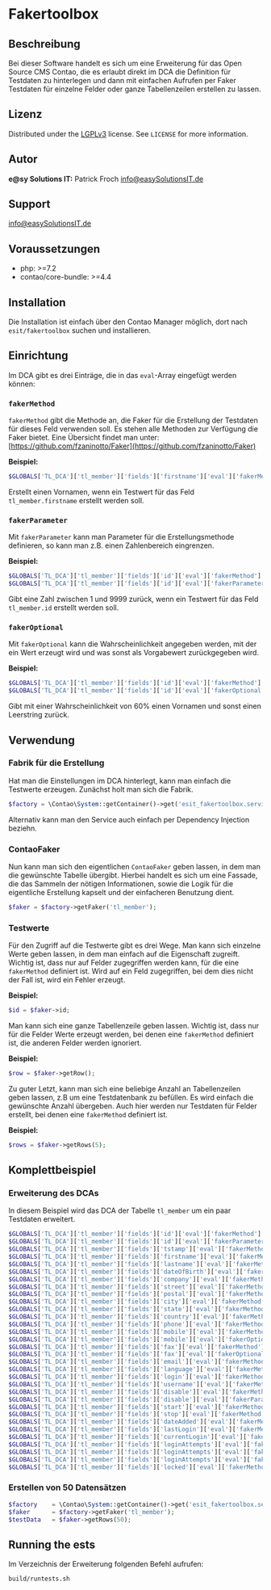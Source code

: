 # Fakertoolbox


## Beschreibung

Bei dieser Software handelt es sich um eine Erweiterung für das Open Source CMS Contao, die es erlaubt direkt im DCA
die Definition für Testdaten zu hinterlegen und dann mit einfachen Aufrufen per Faker Testdaten für einzelne Felder
oder ganze Tabellenzeilen erstellen zu lassen.

## Lizenz

Distributed under the [LGPLv3](https://spdx.org/licenses/GPL-3.0-or-later.html#licenseText) license.
See `LICENSE` for more information.


## Autor

__e@sy Solutions IT:__ Patrick Froch <info@easySolutionsIT.de>


## Support

info@easySolutionsIT.de


## Voraussetzungen

- php: >=7.2
- contao/core-bundle: >=4.4


## Installation

Die Installation ist einfach über den Contao Manager möglich, dort nach `esit/fakertoolbox` suchen und installieren.


## Einrichtung

Im DCA gibt es drei Einträge, die in das `eval`-Array eingefügt werden können:

### `fakerMethod`

`fakerMethod` gibt die Methode an, die Faker für die Erstellung der Testdaten für dieses Feld verwenden soll. Es stehen
alle Methoden zur Verfügung die Faker bietet. Eine Übersicht findet man unter:
[https://github.com/fzaninotto/Faker](https://github.com/fzaninotto/Faker)

__Beispiel:__

```php
$GLOBALS['TL_DCA']['tl_member']['fields']['firstname']['eval']['fakerMethod'] = 'firstName';
```

Erstellt einen Vornamen, wenn ein Testwert für das Feld `tl_member.firstname` erstellt werden soll.

### `fakerParameter`

Mit `fakerParameter` kann man Parameter für die Erstellungsmethode definieren, so kann man z.B. einen Zahlenbereich
eingrenzen.

__Beispiel:__

```php
$GLOBALS['TL_DCA']['tl_member']['fields']['id']['eval']['fakerMethod']      = 'numberBetween';
$GLOBALS['TL_DCA']['tl_member']['fields']['id']['eval']['fakerParameter']   = [1, 9999];
```

Gibt eine Zahl zwischen 1 und 9999 zurück, wenn ein Testwert für das Feld `tl_member.id` erstellt werden soll.

### `fakerOptional`

Mit `fakerOptional` kann die Wahrscheinlichkeit angegeben werden, mit der ein Wert erzeugt wird und was sonst als
Vorgabewert zurückgegeben wird.

__Beispiel:__

```php
$GLOBALS['TL_DCA']['tl_member']['fields']['id']['eval']['fakerMethod']      = 'firstName';
$GLOBALS['TL_DCA']['tl_member']['fields']['id']['eval']['fakerOptional']    = [0.6, ''];
```

Gibt mit einer Wahrscheinlichkeit von 60% einen Vornamen und sonst einen Leerstring zurück.

## Verwendung

### Fabrik für die Erstellung

Hat man die Einstellungen im DCA hinterlegt, kann man einfach die Testwerte erzeugen. Zunächst holt man sich die Fabrik.

```php
$factory = \Contao\System::getContainer()->get('esit_fakertoolbox.services.factories.fakerfactory');
```

Alternativ kann man den Service auch einfach per Dependency Injection beziehn.

### ContaoFaker

Nun kann man sich den eigentlichen `ContaoFaker` geben lassen, in dem man die gewünschte Tabelle übergibt. Hierbei
handelt es sich um eine Fassade, die das Sammeln der nötigen Informationen, sowie die Logik für die eigentliche
Erstellung kapselt und der einfacheren Benutzung dient.

```php
$faker = $factory->getFaker('tl_member');
```

### Testwerte

Für den Zugriff auf die Testwerte gibt es drei Wege. Man kann sich einzelne Werte geben lassen, in dem man einfach auf
die Eigenschaft zugreift. Wichtig ist, dass nur auf Felder zugegriffen werden kann, für die eine `fakerMethod`
definiert ist. Wird auf ein Feld zugegriffen, bei dem dies nicht der Fall ist, wird ein Fehler erzeugt.

__Beispiel:__

```php
$id = $faker->id;
```

Man kann sich eine ganze Tabellenzeile geben lassen. Wichtig ist, dass nur für die Felder Werte erzeugt werden, bei
denen eine `fakerMethod` definiert ist, die anderen Felder werden ignoriert.

__Beispiel:__

```php
$row = $faker->getRow();
```

Zu guter Letzt, kann man sich eine beliebige Anzahl an Tabellenzeilen geben lassen, z.B um eine Testdatenbank zu
befüllen. Es wird einfach die gewünschte Anzahl übergeben. Auch hier werden nur Testdaten für Felder erstellt, bei
denen eine `fakerMethod` definiert ist.

__Beispiel:__

```php
$rows = $faker->getRows(5);
```

## Komplettbeispiel

### Erweiterung des DCAs

In diesem Beispiel wird das DCA der Tabelle `tl_member` um ein paar Testdaten erweitert.

```php
$GLOBALS['TL_DCA']['tl_member']['fields']['id']['eval']['fakerMethod']               = 'numberBetween';
$GLOBALS['TL_DCA']['tl_member']['fields']['id']['eval']['fakerParameter']            = [1, 9999];
$GLOBALS['TL_DCA']['tl_member']['fields']['tstamp']['eval']['fakerMethod']           = 'unixTime';
$GLOBALS['TL_DCA']['tl_member']['fields']['firstname']['eval']['fakerMethod']        = 'firstName';
$GLOBALS['TL_DCA']['tl_member']['fields']['lastname']['eval']['fakerMethod']         = 'lastName';
$GLOBALS['TL_DCA']['tl_member']['fields']['dateOfBirth']['eval']['fakerMethod']      = 'unixTime';
$GLOBALS['TL_DCA']['tl_member']['fields']['company']['eval']['fakerMethod']          = 'company';
$GLOBALS['TL_DCA']['tl_member']['fields']['street']['eval']['fakerMethod']           = 'streetAddress';
$GLOBALS['TL_DCA']['tl_member']['fields']['postal']['eval']['fakerMethod']           = 'postcode';
$GLOBALS['TL_DCA']['tl_member']['fields']['city']['eval']['fakerMethod']             = 'city';
$GLOBALS['TL_DCA']['tl_member']['fields']['state']['eval']['fakerMethod']            = 'state';
$GLOBALS['TL_DCA']['tl_member']['fields']['country']['eval']['fakerMethod']          = 'country';
$GLOBALS['TL_DCA']['tl_member']['fields']['phone']['eval']['fakerMethod']            = 'phoneNumber';
$GLOBALS['TL_DCA']['tl_member']['fields']['mobile']['eval']['fakerMethod']           = 'phoneNumber';
$GLOBALS['TL_DCA']['tl_member']['fields']['mobile']['eval']['fakerOptional']         = [0.4, ''];
$GLOBALS['TL_DCA']['tl_member']['fields']['fax']['eval']['fakerMethod']              = 'phoneNumber';
$GLOBALS['TL_DCA']['tl_member']['fields']['fax']['eval']['fakerOptional']            = [0.2, ''];
$GLOBALS['TL_DCA']['tl_member']['fields']['email']['eval']['fakerMethod']            = 'email';
$GLOBALS['TL_DCA']['tl_member']['fields']['language']['eval']['fakerMethod']         = 'languageCode';
$GLOBALS['TL_DCA']['tl_member']['fields']['login']['eval']['fakerMethod']            = 'unixTime';
$GLOBALS['TL_DCA']['tl_member']['fields']['username']['eval']['fakerMethod']         = 'userName';
$GLOBALS['TL_DCA']['tl_member']['fields']['disable']['eval']['fakerMethod']          = 'boolean';
$GLOBALS['TL_DCA']['tl_member']['fields']['disable']['eval']['fakerParameter']       = [80]; // chance of getting true
$GLOBALS['TL_DCA']['tl_member']['fields']['start']['eval']['fakerMethod']            = 'unixTime';
$GLOBALS['TL_DCA']['tl_member']['fields']['stop']['eval']['fakerMethod']             = 'unixTime';
$GLOBALS['TL_DCA']['tl_member']['fields']['dateAdded']['eval']['fakerMethod']        = 'unixTime';
$GLOBALS['TL_DCA']['tl_member']['fields']['lastLogin']['eval']['fakerMethod']        = 'unixTime';
$GLOBALS['TL_DCA']['tl_member']['fields']['currentLogin']['eval']['fakerMethod']     = 'unixTime';
$GLOBALS['TL_DCA']['tl_member']['fields']['loginAttempts']['eval']['fakerMethod']    = 'numberBetween';
$GLOBALS['TL_DCA']['tl_member']['fields']['loginAttempts']['eval']['fakerParameter'] = [0, 3];
$GLOBALS['TL_DCA']['tl_member']['fields']['loginAttempts']['eval']['fakerOptional']  = [0.9, 0]; // 10% chance of 0
$GLOBALS['TL_DCA']['tl_member']['fields']['locked']['eval']['fakerMethod']           = 'unixTime';
```

### Erstellen von 50 Datensätzen

```php
$factory    = \Contao\System::getContainer()->get('esit_fakertoolbox.services.factories.fakerfactory');
$faker      = $factory->getFaker('tl_member');
$testData   = $faker->getRows(50);
```

## Running the ests

Im Verzeichnis der Erweiterung folgenden Befehl aufrufen:

```bash
build/runtests.sh
```
